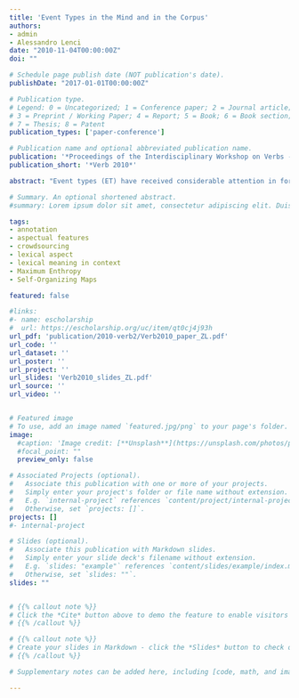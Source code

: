 ```yaml
---
title: 'Event Types in the Mind and in the Corpus'
authors:
- admin
- Alessandro Lenci
date: "2010-11-04T00:00:00Z"
doi: ""

# Schedule page publish date (NOT publication's date).
publishDate: "2017-01-01T00:00:00Z"

# Publication type.
# Legend: 0 = Uncategorized; 1 = Conference paper; 2 = Journal article;
# 3 = Preprint / Working Paper; 4 = Report; 5 = Book; 6 = Book section;
# 7 = Thesis; 8 = Patent
publication_types: ['paper-conference']

# Publication name and optional abbreviated publication name.
publication: '*Proceedings of the Interdisciplinary Workshop on Verbs - The Identification and Representation of Verb Features (Verb 2010)*'
publication_short: '*Verb 2010*'

abstract: "Event types (ET) have received considerable attention in formal semantics, but their importance in experimental linguistics has developed only recently. The aim of this work is to compare the performance of human annotators and corpus-based models in ET classification of Italian verbs"

# Summary. An optional shortened abstract.
#summary: Lorem ipsum dolor sit amet, consectetur adipiscing elit. Duis posuere tellus ac convallis placerat. Proin tincidunt magna sed ex sollicitudin condimentum.

tags:
- annotation
- aspectual features
- crowdsourcing
- lexical aspect
- lexical meaning in context
- Maximum Enthropy
- Self-Organizing Maps

featured: false

#links:
#- name: escholarship
#  url: https://escholarship.org/uc/item/qt0cj4j93h
url_pdf: 'publication/2010-verb2/Verb2010_paper_ZL.pdf'
url_code: ''
url_dataset: ''
url_poster: ''
url_project: ''
url_slides: 'Verb2010_slides_ZL.pdf'
url_source: ''
url_video: ''


# Featured image
# To use, add an image named `featured.jpg/png` to your page's folder.
image:
  #caption: 'Image credit: [**Unsplash**](https://unsplash.com/photos/pLCdAaMFLTE)'
  #focal_point: ""
  preview_only: false

# Associated Projects (optional).
#   Associate this publication with one or more of your projects.
#   Simply enter your project's folder or file name without extension.
#   E.g. `internal-project` references `content/project/internal-project/index.md`.
#   Otherwise, set `projects: []`.
projects: []
#- internal-project

# Slides (optional).
#   Associate this publication with Markdown slides.
#   Simply enter your slide deck's filename without extension.
#   E.g. `slides: "example"` references `content/slides/example/index.md`.
#   Otherwise, set `slides: ""`.
slides: ""


# {{% callout note %}}
# Click the *Cite* button above to demo the feature to enable visitors to import publication metadata into their reference management software.
# {{% /callout %}}

# {{% callout note %}}
# Create your slides in Markdown - click the *Slides* button to check out the example.
# {{% /callout %}}

# Supplementary notes can be added here, including [code, math, and images](https://wowchemy.com/docs/writing-markdown-latex/).

---
```

